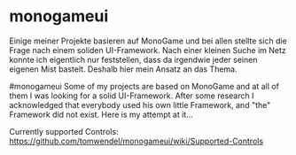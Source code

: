 # monogameui
Einige meiner Projekte basieren auf MonoGame und bei allen stellte sich die Frage nach einem soliden UI-Framework. Nach einer kleinen Suche im Netz konnte ich eigentlich nur feststellen, dass da irgendwie jeder seinen eigenen Mist bastelt. Deshalb hier mein Ansatz an das Thema.

#monogameui
Some of my projects are based on MonoGame and at all of them I was looking for a solid UI-Framework. After some research I acknowledged that everybody used his own little Framework, and "the" Framework did not exist. Here is my attempt at it...

Currently supported Controls: https://github.com/tomwendel/monogameui/wiki/Supported-Controls
